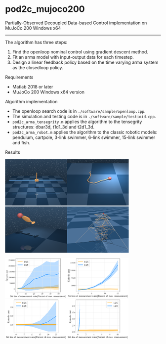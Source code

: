 # pod2c_mujoco200
Partially-Observed Decoupled Data-based Control implementation on MuJoCo 200 Windows x64

------

The algorithm has three steps:
1. Find the openloop nominal control using gradient descent method.
2. Fit an arma model with input-output data for each timestep.
3. Design a linear feedback policy based on the time varying arma system as the closedloop policy.



Requirements
- Matlab 2018 or later
- MuJoCo 200 Windows x64 version

Algorithm implementation
- The openloop search code is in `./software/sample/openloop.cpp`.
- The simulation and testing code is in `./software/sample/testioid.cpp`.
- `pod2c_arma_tensegrity.m` applies the algorithm to the tensegrity structures: dbar3d, t1d1_3d and t2d1_3d.
- `pod2c_arma_robot.m` applies the algorithm to the classic robotic models: pendulum, cartpole, 3-link swimmer, 6-link swimmer, 15-link swimmer and fish.

Results

<img src="pics/final_cartpole.PNG" width="200" height="150" alt="dbar"/><img src="pics/final_s15.PNG" width="200" height="150" alt="t2d1"/><img src="pics/final_fish.PNG" width="200" height="150" alt="arm"/><img src="pics/final_t2d1.PNG" width="200" height="150" alt="t1d1"/>

<img src="pics/msmtnoise_cartpole.png" width="200" height="130" alt="dbar"/><img src="pics/msmtnoise_s15.png" width="200" height="130" alt="t2d1"/><img src="pics/msmtnoise_fish.png" width="200" height="130" alt="arm"/><img src="pics/msmtnoise_t2d1.png" width="200" height="130" alt="t1d1"/>